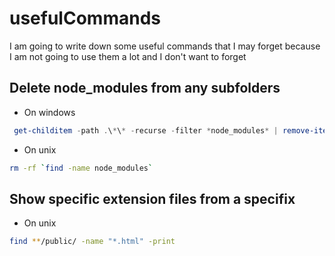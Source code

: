 # usefulCommands
I am going to write down some useful commands that I may forget because I am not going to use them a lot and I don't want to forget

## Delete node_modules from any subfolders
 - On windows
 ```powershell
  get-childitem -path .\*\* -recurse -filter *node_modules* | remove-item -force -recurse
 ```
- On unix
```bash
rm -rf `find -name node_modules`
```

## Show specific extension files from a specifix
 
- On unix
```bash
find **/public/ -name "*.html" -print
```
